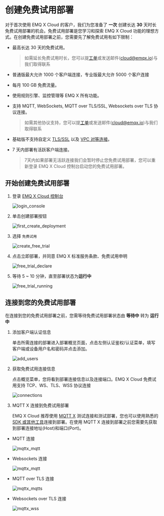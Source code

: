 # 创建免费试用部署

对于首次使用 EMQ X Cloud 的客户，我们为您准备了 **一次** 创建长达 **30** 天时长免费试用部署的机会。免费试用部署是您学习和探索 EMQ X Cloud 功能的理想方式。在创建免费试用部署之前，您需要先了解免费试用有如下限制：

* 最高长达 30 天的免费试用。

  > 如需延长免费试用时长，您可以提[工单](../contact.md)或发送邮件(cloud@emqx.io)与我们取得联系

* 普通版最大允许 1000 个客户端连接，专业版最大允许 5000 个客户连接

* 每月 100 GB 免费流量。

* 使用规则引擎、监控管理等 EMQ X 所有功能。

* 支持 MQTT, WebSockets, MQTT over TLS/SSL, Websockets over TLS 协议连接。

  > 如需其他协议支持，您可以提[工单](../contact.md)或发送邮件(cloud@emqx.io)与我们取得联系

* 基础版不支持自定义 [TLS/SSL](../deployments/tls_ssl.md) 以及 [VPC 对等连接](../deployments/vpc_peering.md)。

* 7 天内部署有活跃客户端连接。

  > 7天内如果部署无活跃连接我们会暂时停止您免费试用部署，您可以重新登录 EMQ X Cloud 控制台启动您的免费试用部署。



## 开始创建免费试用部署

1. 登录 [EMQ X Cloud 控制台](https://accounts.emqx.cn/signin?continue=https://cloud.emqx.cn/console/)

   ![login_console](./_assets/login.png)

2. 单击创建部署按钮

   ![first_create_deployment](./_assets/first_create_deployment.png)

3. 选择 `免费试用`

   ![create_free_trial](./_assets/create_free_trial.png)

4. 点击立即部署，并同意 EMQ X 标准服务条款、免费试用申明

   ![free_trial_declare](./_assets/free_trial_declare.png)

5. 等待 5 ~ 10 分钟，直至部署状态为**运行中**
   
   ![free_trial_running](./_assets/free_trial_running.png)



## 连接到您的免费试用部署

在连接到您的免费试用部署之前，您需等待免费试用部署状态由 **等待中** 转为 **运行中**


1. 添加客户端认证信息

   单击所需连接的部署进入部署概览页面，点击左侧认证鉴权/认证菜单，填写客户端或设备用户名和密码并点击添加。
   
   ![add_users](./_assets/add_users.png)

2. 获取免费试用连接信息
    
   点击概览菜单，您将看到部署连接信息以及连接端口。EMQ X Cloud 免费试用支持 TCP、WS、TLS、WSS 协议连接

   ![connections](./_assets/overview.png)

3. MQTT X 连接到免费试用部署

   EMQ X Cloud 推荐使用 [MQTT X](https://mqttx.app/cn/) 测试连接和测试部署，您也可以使用熟悉的[SDK 或其他工具](../connect_to_deployments/introduction.md)连接到部署。在使用 MQTT X 连接到部署之前您需要先获取到部署连接地址(Host)和端口(Port)。

  * MQTT 连接

    ![mqttx_mqtt](./_assets/mqttx_mqtt.png)
  
  * Websockets 连接
  
    ![mqttx_mqtt](./_assets/mqttx_ws.png)
  
  * MQTT over TLS 连接
  
    ![mqttx_mqtts](./_assets/mqttx_mqtts.png)
  
  * Websockets over TLS 连接
  
    ![mqttx_wss](./_assets/mqttx_wss.png)




